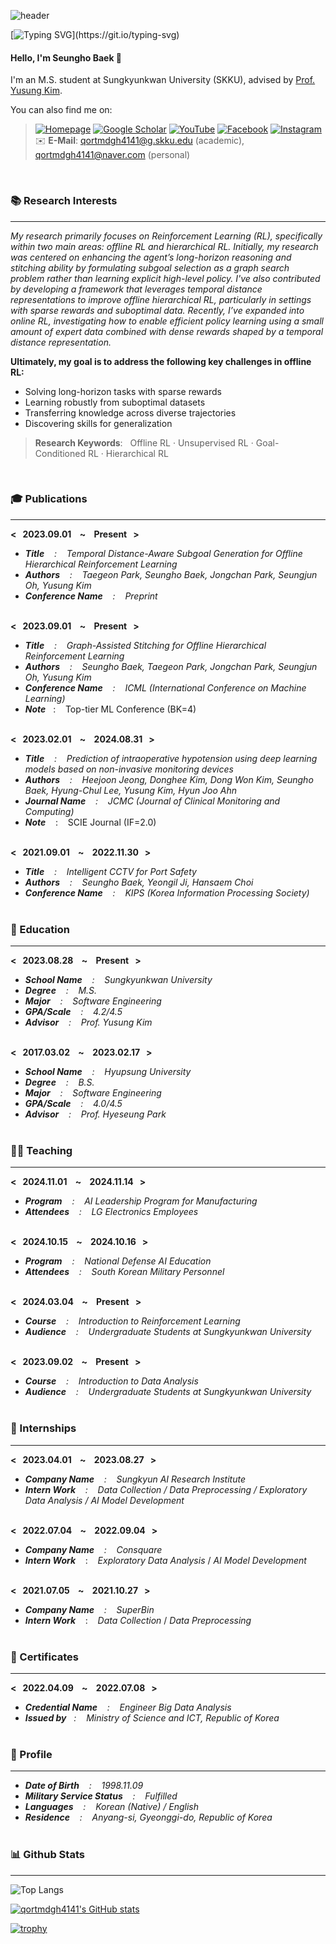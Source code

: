 ![header](https://capsule-render.vercel.app/api?type=waving&color=6994CDEE&text=👨‍💻💻👾&animation=twinkling&height=100&fontAlign=80)

[![Typing SVG](https://readme-typing-svg.demolab.com?font=Alkatra&weight=500&size=45&duration=4000&pause=3&color=6994CDEE&center=false&vCenter=false&multiline=true&repeat=false&width=1000&height=100&lines=Welcome+to+Seungho's+GitHub!&nbsp;)](https://git.io/typing-svg)

#### Hello, I'm Seungho Baek 👋  

I'm an M.S. student at Sungkyunkwan University (SKKU), advised by [Prof. Yusung Kim](https://sites.google.com/view/yskim525).  

You can also find me on:  

> [![Homepage](https://img.shields.io/badge/Homepage-000000?style=flat-square&logo=awesomelists&logoColor=white)](https://qortmdgh4141.github.io/) 
[![Google Scholar](https://img.shields.io/badge/Google_Scholar-4285F4?style=flat-square&logo=Google-Scholar&logoColor=white)](https://scholar.google.com/citations?user=8caBZdwAAAAJ)
[![YouTube](https://img.shields.io/badge/YouTube-FF0000?style=flat-square&logo=youtube&logoColor=white)](https://www.youtube.com/@seungho_baek_skku)
[![Facebook](https://img.shields.io/badge/Facebook-0866FF?style=flat-square&logo=facebook&logoColor=white)](https://www.facebook.com/share/1AVz8yMw4a)
[![Instagram](https://img.shields.io/badge/Instagram-FF0069?style=flat-square&logo=instagram&logoColor=white)](https://www.instagram.com/dopa____mine)  <br/> 
> ✉️ **E-Mail**: [qortmdgh4141@g.skku.edu](mailto:qortmdgh4141@g.skku.edu) (academic), [qortmdgh4141@naver.com](mailto:qortmdgh4141@naver.com) (personal)

<br/>

### 📚 Research Interests <br/> 
--------------------------

_My research primarily focuses on Reinforcement Learning (RL), specifically within two main areas: offline RL and hierarchical RL. Initially, my research was centered on enhancing the agent’s long-horizon reasoning and stitching ability by formulating subgoal selection as a graph search problem rather than learning explicit high-level policy. I've also contributed by developing a framework that leverages temporal distance representations to improve offline hierarchical RL, particularly in settings with sparse rewards and suboptimal data. Recently, I’ve expanded into online RL, investigating how to enable efficient policy learning using a small amount of expert data combined with dense rewards shaped by a temporal distance representation._

**Ultimately, my goal is to address the following key challenges in offline RL:**
- Solving long-horizon tasks with sparse rewards   
- Learning robustly from suboptimal datasets   
- Transferring knowledge across diverse trajectories  
- Discovering skills for generalization
  
> **Research Keywords**: &nbsp; Offline RL · Unsupervised RL · Goal-Conditioned RL · Hierarchical RL
> 
<br/>  

### 🎓 Publications <br/> 
--------------------------
**< &nbsp; 2023.09.01 &nbsp;&nbsp; ~ &nbsp;&nbsp; Present &nbsp; >** <br/> 
- _**Title** &nbsp;&nbsp; : &nbsp;&nbsp; Temporal Distance-Aware Subgoal Generation for Offline Hierarchical Reinforcement Learning_ <br/>
- _**Authors** &nbsp;&nbsp; : &nbsp;&nbsp; Taegeon Park, Seungho Baek, Jongchan Park, Seungjun Oh, Yusung Kim_ <br/> 
- _**Conference Name** &nbsp;&nbsp; : &nbsp;&nbsp; Preprint_ <br/><br/>
<!-- - _**Conference Name** &nbsp;&nbsp; : &nbsp;&nbsp; CIKM (Conference on Information and Knowledge Management)_ <br/> -->
<!-- - _**Note**_&nbsp;&nbsp; : &nbsp;&nbsp; Top-tier AI conference (BK=3) <br/><br/> -->

**< &nbsp; 2023.09.01 &nbsp;&nbsp; ~ &nbsp;&nbsp; Present &nbsp; >** <br/> 
- _**Title** &nbsp;&nbsp; : &nbsp;&nbsp; Graph-Assisted Stitching for Offline Hierarchical Reinforcement Learning_ <br/>
- _**Authors** &nbsp;&nbsp; : &nbsp;&nbsp; Seungho Baek, Taegeon Park, Jongchan Park, Seungjun Oh, Yusung Kim_ <br/> 
- _**Conference Name** &nbsp;&nbsp; : &nbsp;&nbsp; ICML (International Conference on Machine Learning)_ <br/> 
- _**Note**_&nbsp;&nbsp; : &nbsp;&nbsp; Top-tier ML Conference (BK=4) <br/><br/>

**< &nbsp; 2023.02.01 &nbsp;&nbsp; ~ &nbsp;&nbsp; 2024.08.31 &nbsp; >** <br/> 
- _**Title** &nbsp;&nbsp; : &nbsp;&nbsp; Prediction of intraoperative hypotension using deep learning models based on non-invasive monitoring devices_ <br/>
- _**Authors** &nbsp;&nbsp; : &nbsp;&nbsp; Heejoon Jeong, Donghee Kim, Dong Won Kim, Seungho Baek, Hyung-Chul Lee, Yusung Kim, Hyun Joo Ahn_ <br/>
- _**Journal Name** &nbsp;&nbsp; : &nbsp;&nbsp; JCMC (Journal of Clinical Monitoring and Computing)_ <br/>
- _**Note**_ &nbsp;&nbsp; : &nbsp;&nbsp; SCIE Journal (IF=2.0) <br/><br/>

**< &nbsp; 2021.09.01 &nbsp;&nbsp; ~ &nbsp;&nbsp; 2022.11.30 &nbsp; >** <br/> 
- _**Title** &nbsp;&nbsp; : &nbsp;&nbsp; Intelligent CCTV for Port Safety_ <br/>
- _**Authors** &nbsp;&nbsp; : &nbsp;&nbsp; Seungho Baek, Yeongil Ji, Hansaem Choi_ <br/>
- _**Conference Name** &nbsp;&nbsp; : &nbsp;&nbsp; KIPS (Korea Information Processing Society)_ <br/> <br/>


### 🏫 Education <br/> 
--------------------------
**< &nbsp; 2023.08.28 &nbsp;&nbsp; ~ &nbsp;&nbsp; Present &nbsp; >** 
- _**School Name** &nbsp;&nbsp; : &nbsp;&nbsp; Sungkyunkwan University_ <br/> 
- _**Degree** &nbsp;&nbsp; : &nbsp;&nbsp; M.S._ <br/>
- _**Major** &nbsp;&nbsp; : &nbsp;&nbsp; Software Engineering_ <br/>
- _**GPA/Scale** &nbsp;&nbsp; : &nbsp;&nbsp; 4.2/4.5_ <br/>
- _**Advisor** &nbsp;&nbsp; : &nbsp;&nbsp; Prof. Yusung Kim_ <br/> <br/>


**< &nbsp; 2017.03.02 &nbsp;&nbsp; ~ &nbsp;&nbsp; 2023.02.17 &nbsp; >** 
- _**School Name** &nbsp;&nbsp; : &nbsp;&nbsp; Hyupsung University_ <br/> 
- _**Degree** &nbsp;&nbsp; : &nbsp;&nbsp; B.S._ <br/>
- _**Major** &nbsp;&nbsp; : &nbsp;&nbsp; Software Engineering_ <br/>
- _**GPA/Scale** &nbsp;&nbsp; : &nbsp;&nbsp; 4.0/4.5_ <br/>  
- _**Advisor** &nbsp;&nbsp; : &nbsp;&nbsp; Prof. Hyeseung Park_ <br/> <br/>


### 👨‍🏫 Teaching <br/>
--------------------------
**< &nbsp; 2024.11.01 &nbsp;&nbsp; ~ &nbsp;&nbsp; 2024.11.14 &nbsp; >** <br/>
- _**Program** &nbsp;&nbsp; : &nbsp;&nbsp; AI Leadership Program for Manufacturing_ <br/>
- _**Attendees** &nbsp;&nbsp; : &nbsp;&nbsp; LG Electronics Employees_ <br/> <br/>

**< &nbsp; 2024.10.15 &nbsp;&nbsp; ~ &nbsp;&nbsp; 2024.10.16 &nbsp; >** <br/>
- _**Program** &nbsp;&nbsp; : &nbsp;&nbsp; National Defense AI Education_ <br/>
- _**Attendees** &nbsp;&nbsp; : &nbsp;&nbsp; South Korean Military Personnel_ <br/> <br/>

**< &nbsp; 2024.03.04 &nbsp;&nbsp; ~ &nbsp;&nbsp; Present &nbsp; >** <br/>
- _**Course** &nbsp;&nbsp; : &nbsp;&nbsp; Introduction to Reinforcement Learning_ <br/>
- _**Audience** &nbsp;&nbsp; : &nbsp;&nbsp; Undergraduate Students at Sungkyunkwan University_ <br/> <br/>

**< &nbsp; 2023.09.02 &nbsp;&nbsp; ~ &nbsp;&nbsp; Present &nbsp; >** <br/>
- _**Course** &nbsp;&nbsp; : &nbsp;&nbsp; Introduction to Data Analysis_ <br/>
- _**Audience** &nbsp;&nbsp; : &nbsp;&nbsp; Undergraduate Students at Sungkyunkwan University_ <br/> <br/>


### 🏢 Internships <br/> 
--------------------------
**< &nbsp; 2023.04.01 &nbsp;&nbsp; ~ &nbsp;&nbsp; 2023.08.27 &nbsp; >** <br/> 
- _**Company Name** &nbsp;&nbsp; : &nbsp;&nbsp; Sungkyun AI Research Institute_ <br/> 
- _**Intern Work**  &nbsp;&nbsp; : &nbsp;&nbsp; Data Collection  /  Data Preprocessing  /  Exploratory Data Analysis  /  AI Model Development_ <br/> <br/>

**< &nbsp; 2022.07.04 &nbsp;&nbsp; ~ &nbsp;&nbsp; 2022.09.04 &nbsp; >** <br/> 
- _**Company Name** &nbsp;&nbsp; : &nbsp;&nbsp; Consquare_ <br/> 
- _**Intern Work**_  &nbsp;&nbsp; : &nbsp;&nbsp; _Exploratory Data Analysis_  /  _AI Model Development_ <br/> <br/>

**< &nbsp; 2021.07.05 &nbsp;&nbsp; ~ &nbsp;&nbsp; 2021.10.27 &nbsp; >** <br/> 
- _**Company Name** &nbsp;&nbsp; : &nbsp;&nbsp; SuperBin_ <br/> 
- _**Intern Work**_  &nbsp;&nbsp; : &nbsp;&nbsp; _Data Collection_  /  _Data Preprocessing_ <br/> <br/>

  
### 🥈 Certificates <br/> 
--------------------------
**< &nbsp; 2022.04.09 &nbsp;&nbsp; ~ &nbsp;&nbsp; 2022.07.08 &nbsp; >** <br/> 
- _**Credential Name** &nbsp;&nbsp; : &nbsp;&nbsp; Engineer Big Data Analysis_ <br/> 
- _**Issued by**&nbsp;&nbsp; : &nbsp;&nbsp; Ministry of Science and ICT, Republic of Korea_ <br/> <br/>


### 📃 Profile <br/>
-------------------------
- _**Date of Birth** &nbsp;&nbsp; : &nbsp;&nbsp; 1998.11.09_ <br/>
- _**Military Service Status** &nbsp;&nbsp; : &nbsp;&nbsp; Fulfilled_ <br/>
- _**Languages** &nbsp;&nbsp; : &nbsp;&nbsp; Korean (Native) / English_ <br/>
- _**Residence** &nbsp;&nbsp; : &nbsp;&nbsp; Anyang-si, Gyeonggi-do, Republic of Korea_ <br/> <br/>


### 📊 Github Stats <br/>
-------------------------
![Top Langs](https://github-readme-stats.vercel.app/api/top-langs/?username=qortmdgh4141&layout=compact&hide=Jupyter%20Notebook,Dockerfile,Shell&langs_count=10)

[![qortmdgh4141's GitHub stats](https://github-readme-stats.vercel.app/api?username=qortmdgh4141&show_icons=true&rank_icon=github&hide=prs,contribs&include_all_commits=true&count_private=true)](https://github.com/qortmdgh4141)

[![trophy](https://github-profile-trophy.vercel.app/?username=qortmdgh4141&theme=flat&title=Experience,Repositories,Commits,Followers,Reviews&column=5)](https://github.com/ryo-ma/github-profile-trophy)

